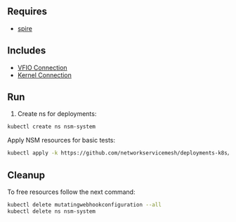 ## Requires

- [spire](../spire)

## Includes

- [VFIO Connection](../use-cases/Vfio2Noop)
- [Kernel Connection](../use-cases/SriovKernel2Noop)

## Run

1. Create ns for deployments:
```bash
kubectl create ns nsm-system
```

Apply NSM resources for basic tests:
```bash
kubectl apply -k https://github.com/networkservicemesh/deployments-k8s/examples/sriov?ref=99773adbb3f8db614324aa08afd2c486541e3747
```

## Cleanup

To free resources follow the next command:
```bash
kubectl delete mutatingwebhookconfiguration --all
kubectl delete ns nsm-system
```
